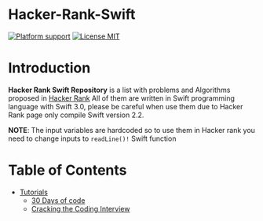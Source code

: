 # Hacker-Rank-Swift

[![Platform support](https://img.shields.io/badge/platform-ios%20%7C%20osx%20%7C%20tvos%20%7C%20watchos-lightgrey.svg?style=flat-square)](https://github.com/gorozco58/Hacker-Rank-Swift/blob/master/LICENSE.md) [![License MIT](https://img.shields.io/badge/license-MIT-blue.svg?style=flat-square)](https://github.com/gorozco58/Hacker-Rank-Swift/blob/master/LICENSE.md)

# Introduction

**Hacker Rank Swift Repository** is a list with problems and Algorithms proposed in [Hacker Rank](https://www.hackerrank.com) All of them are written in Swift programming language with Swift 3.0, please be careful when use them due to Hacker Rank page only compile Swift version 2.2.

**NOTE**: The input variables are hardcoded so to use them in Hacker rank you need to change inputs to `readLine()!` Swift function  

# Table of Contents

- [Tutorials](https://github.com/gorozco58/Hacker-Rank-Swift/tree/master/Tutorials)
    - [30 Days of code](https://github.com/gorozco58/Hacker-Rank-Swift/tree/master/Tutorials/30%20Days%20of%20code)
    - [Cracking the Coding Interview](https://github.com/gorozco58/Hacker-Rank-Swift/tree/master/Tutorials/Cracking%20the%20Coding%20Interview)
